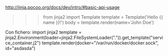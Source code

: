 http://jinja.pocoo.org/docs/dev/intro/#basic-api-usage
>>> from jinja2 import Template
>>> template = Template('Hello {{ name }}!')
>>> body = template.render(name='John Doe')


Con fichero:
import jinja2
template = jinja2.Environment(loader=jinja2.FileSystemLoader(".")).get_template("service_container.j2")
template.render(docker="/var/run/docker/docker.sock", id="asdasda")
